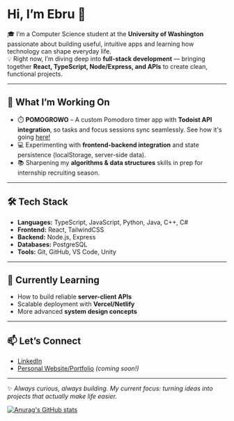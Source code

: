 # Hi, I’m Ebru 👋  

🎓 I’m a Computer Science student at the **University of Washington** passionate about building useful, intuitive apps and learning how technology can shape everyday life.  
💡 Right now, I’m diving deep into **full-stack development** — bringing together **React, TypeScript, Node/Express, and APIs** to create clean, functional projects.  

---

## 🚀 What I’m Working On  
- ⏱️ **POMOGROWO** – A custom Pomodoro timer app with **Todoist API integration**, so tasks and focus sessions sync seamlessly. See how it's going [here!](https://pomodoro-timer-one-silk.vercel.app/)  
- 💻 Experimenting with **frontend-backend integration** and state persistence (localStorage, server-side data).  
- 📚 Sharpening my **algorithms & data structures** skills in prep for internship recruiting season.  

---

## 🛠️ Tech Stack  
- **Languages:** TypeScript, JavaScript, Python, Java, C++, C#  
- **Frontend:** React, TailwindCSS  
- **Backend:** Node.js, Express  
- **Databases:** PostgreSQL  
- **Tools:** Git, GitHub, VS Code, Unity

---

## 🌱 Currently Learning  
- How to build reliable **server-client APIs**  
- Scalable deployment with **Vercel/Netlify**  
- More advanced **system design concepts**  

---

## 📫 Let’s Connect  
- [LinkedIn](https://www.linkedin.com/in/ebruserce/)  
- [Personal Website/Portfolio](#) *(coming soon!)*  

---

✨ *Always curious, always building. My current focus: turning ideas into projects that actually make life easier.*  

[![Anurag's GitHub stats](https://github-readme-stats.vercel.app/api?username=ebruserce&theme=rose)](https://github.com/anuraghazra/github-readme-stats)
